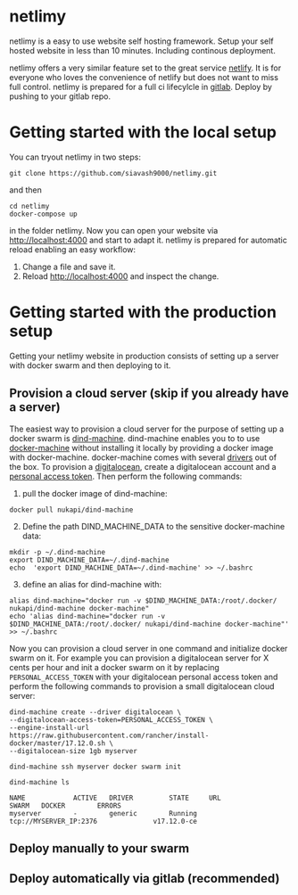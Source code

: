 # netlimy
netlimy is a easy to use website self hosting framework. 
Setup your self hosted website in less than 10 minutes. Including 
continous deployment.

netlimy offers a very similar feature set  to the great service 
[netlify](https://www.netlify.com/). It is for everyone who loves the
 convenience of netlify but does not want to miss full control. netlimy 
 is prepared for a full ci lifecylcle in [gitlab](https://www.gitlab.com).
 Deploy by pushing to your gitlab repo.

# Getting started with the local setup

You can tryout netlimy in two steps:

```
git clone https://github.com/siavash9000/netlimy.git
``` 

and then  

```
cd netlimy
docker-compose up
```  

in the folder netlimy. Now you can open your website
via [http://localhost:4000](http://localhost:4000) and start to adapt it. 
netlimy is prepared for automatic reload enabling an easy workflow:
1. Change a file and save it.
2. Reload [http://localhost:4000](http://localhost:4000) and inspect the change.


# Getting started with the production setup

Getting your netlimy website in production consists of setting up a 
server with docker swarm and then deploying to it.

## Provision a cloud server (skip if you already have a server)
The easiest way to provision a cloud server for the purpose of setting up a docker swarm
is [dind-machine](https://github.com/siavash9000/dind-machine). dind-machine enables you to
to use [docker-machine](https://github.com/docker/machine) without installing it locally by 
providing a docker image with docker-machine. docker-machine comes with several 
[drivers](https://docs.docker.com/machine/drivers/) out of the box. To provision a 
[digitalocean](https://www.digitalocean.com/), create a digitalocean account and a 
[personal access token](https://www.digitalocean.com/community/tutorials/how-to-use-the-digitalocean-api-v2).
Then perform the following commands:  

1. pull the docker image of dind-machine:  
```
docker pull nukapi/dind-machine
```  
2. Define the path DIND_MACHINE_DATA to the sensitive docker-machine data:  
```
mkdir -p ~/.dind-machine
export DIND_MACHINE_DATA=~/.dind-machine
echo  'export DIND_MACHINE_DATA=~/.dind-machine' >> ~/.bashrc
```  
3. define an alias for dind-machine with:  
```
alias dind-machine="docker run -v $DIND_MACHINE_DATA:/root/.docker/ nukapi/dind-machine docker-machine"
echo 'alias dind-machine="docker run -v $DIND_MACHINE_DATA:/root/.docker/ nukapi/dind-machine docker-machine"' >> ~/.bashrc
```  

Now you can provision a cloud server in one command and initialize docker swarm on it. 
For example you can provision a digitalocean server for X cents per hour and init a docker 
swarm on it by replacing `PERSONAL_ACCESS_TOKEN` with your digitalocean personal access 
token and perform the following commands to provision a small digitalocean cloud server:  

```
dind-machine create --driver digitalocean \  
--digitalocean-access-token=PERSONAL_ACCESS_TOKEN \  
--engine-install-url https://raw.githubusercontent.com/rancher/install-docker/master/17.12.0.sh \  
--digitalocean-size 1gb myserver  

dind-machine ssh myserver docker swarm init

dind-machine ls 

NAME            ACTIVE   DRIVER         STATE     URL                         SWARM   DOCKER        ERRORS
myserver        -        generic        Running   tcp://MYSERVER_IP:2376              v17.12.0-ce   

```

## Deploy manually to your swarm

## Deploy automatically via gitlab (recommended)
